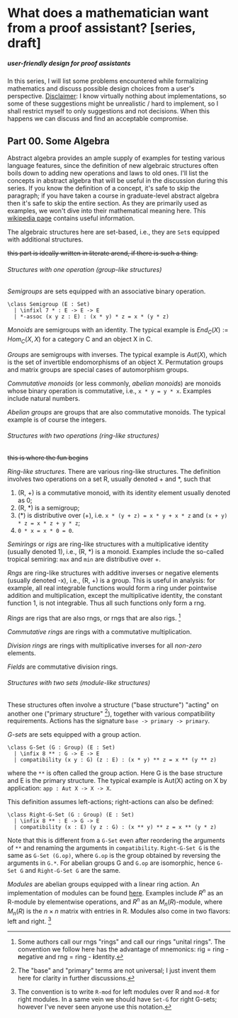 What does a mathematician want from a proof assistant? [series, draft]
===

##### user-friendly design for proof assistants

In this series, I will list some problems encountered while formalizing mathematics and discuss possible design choices from a user's perspective.  <u>Disclaimer</u>: I know virtually nothing about implementations, so some of these suggestions might be unrealistic / hard to implement, so I shall restrict myself to only suggestions and not decisions.  When this happens we can discuss and find an acceptable compromise.

Part 00.  Some Algebra
---

Abstract algebra provides an ample supply of examples for testing various language features, since the definition of new algebraic structures often boils down to adding new operations and laws to old ones.  I'll list the concepts in abstract algebra that will be useful in the discussion during this series.  If you know the definition of a concept, it's safe to skip the paragraph; if you have taken a course in graduate-level abstract algebra then it's safe to skip the entire section.  As they are primarily used as examples, we won't dive into their mathematical meaning here.  This [wikipedia page](https://en.wikipedia.org/wiki/Algebraic_structure) contains useful information.

The algebraic structures here are set-based, i.e., they are `Set`s equipped with additional structures.

~~this part is ideally written in literate arend, if there is such a thing.~~

###### Structures with one operation (group-like structures)

*Semigroups* are sets equipped with an associative binary operation.

````arend
\class Semigroup (E : Set)
  | \infixl 7 * : E -> E -> E
  | *-assoc (x y z : E) : (x * y) * z = x * (y * z)
````

*Monoids* are semigroups with an identity.  The typical example is $End_C(X) := Hom_C(X,X)$ for a category C and an object X in C.

*Groups* are semigroups with inverses.  The typical example is $Aut(X)$, which is the set of invertible endomorphisms of an object X.  Permutation groups and matrix groups are special cases of automorphism groups.

*Commutative monoids* (or less commonly, *abelian monoids*) are monoids whose binary operation is commutative, i.e., `x * y = y * x`.  Examples include natural numbers.

*Abelian groups* are groups that are also commutative monoids.  The typical example is of course the integers.

###### Structures with two operations (ring-like structures)

~~this is where the fun begins~~

*Ring-like structures*.  There are various ring-like structures.  The definition involves two operations on a set R, usually denoted + and *, such that

1. (R, +) is a commutative monoid, with its identity element usually denoted as 0;
2. (R, *) is a semigroup;
3. (*) is distributive over (+), i.e. `x * (y + z) = x * y + x * z`  and `(x + y) * z = x * z + y * z`;
4. `0 * x = x * 0 = 0`.

*Semirings* or *rigs* are ring-like structures with a multiplicative identity (usually denoted 1), i.e., (R, *) is a monoid.  Examples include the so-called tropical semiring: `max` and `min` are distributive over +.

*Rngs* are ring-like structures with additive inverses or negative elements (usually denoted -x), i.e., (R, +) is a group.  This is useful in analysis: for example, all real integrable functions would form a ring under pointwise addition and multiplication, except the multiplicative identity, the constant function 1, is not integrable.  Thus all such functions only form a rng.

*Rings* are rigs that are also rngs, or rngs that are also rigs. [^ring]

*Commutative rings* are rings with a commutative multiplication.

*Division rings* are rings with multiplicative inverses for all _non-zero_ elements.

*Fields* are commutative division rings.

[^ring]: Some authors call our rngs "rings" and call our rings "unital rings".  The convention we follow here has the advantage of mnemonics: rig = ring - **n**egative and rng = ring - **i**dentity.

###### Structures with two sets (module-like structures)

These structures often involve a structure ("base structure") "acting" on another one ("primary structure" [^primary]), together with various compatibility requirements.  Actions has the signature `base -> primary -> primary`.

[^primary]: The "base" and "primary" terms are not universal; I just invent them here for clarity in further discussions.

_G-sets_ are sets equipped with a group action.

````arend
\class G-Set (G : Group) (E : Set)
  | \infix 8 ** : G -> E -> E
  | compatibility (x y : G) (z : E) : (x * y) ** z = x ** (y ** z)
````

where the `**` is often called the group action.  Here G is the base structure and E is the primary structure.  The typical example is Aut(X) acting on X by application: `app : Aut X -> X -> X`.

This definition assumes left-actions; right-actions can also be defined:

````arend
\class Right-G-Set (G : Group) (E : Set)
  | \infix 8 ** : E -> G -> E
  | compatibility (x : E) (y z : G) : (x ** y) ** z = x ** (y * z)
````

Note that this is different from a `G-Set` even after reordering the arguments of `**` and renaming the arguments in `compatibility`.  `Right-G-Set G` is the same as `G-Set (G.op)`, where `G.op` is the group obtained by reversing the arguments in `G.*`.  For abelian groups G and `G.op` are isomorphic, hence `G-Set G` and `Right-G-Set G` are the same.

*Modules* are abelian groups equipped with a linear ring action.  An implementation of modules can be found [here](https://github.com/tonyxty/Galois/blob/0f79e23eee9363a5f64fadcaf8a03ac60a8255de/src/Module.ard#L53-L58).  Examples include $R^n$ as an R-module by elementwise operations, and $R^n$ as an $M_n(R)$-module, where $M_n(R)$ is the $n \times n$ matrix with entries in R.  Modules also come in two flavors: left and right. [^R-mod]

[^R-mod]: The convention is to write `R-mod` for left modules over R and `mod-R` for right modules.  In a same vein we should have `Set-G` for right G-sets; however I've never seen anyone use this notation.
